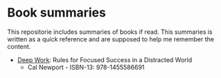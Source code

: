 # Book summaries
This repositorie includes summaries of books if read. This summaries is written as a quick reference and are supposed to help me remember the content. 

- [Deep Work](https://github.com/hofab/book_summaries/blob/master/books/Deep_Work_Cal_Newport.md): Rules for Focused Success in a Distracted World 
  - Cal Newport - ISBN-13: 978-1455586691
